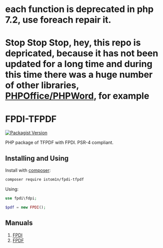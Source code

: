 # each function is deprecated in php 7.2, use foreach repair it.


# Stop Stop Stop, hey, this repo is depricated, because it has not been updated for a long time and during this time there was a huge number of other libraries, [PHPOffice/PHPWord](https://github.com/PHPOffice/PHPWord), for example

# FPDI-TFPDF
[![Packagist Version](https://img.shields.io/packagist/v/istom1n/fpdi-tfpdf.svg?style=flat)](https://packagist.org/packages/istom1n/fpdi-tfpdf)

PHP package of TFPDF with FPDI. PSR-4 compliant.

Installing and Using
-----------
Install with [composer](https://getcomposer.org/):
```sh
composer require istom1n/fpdi-tfpdf
```

Using:
```php
use fpdi\fdpi;

$pdf = new FPDI();
```

Manuals
--------
1. [FPDI](http://www.setasign.com/products/fpdi/manual/)
2. [FPDF](http://www.fpdf.org/)
